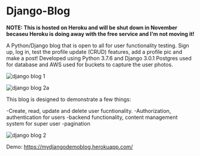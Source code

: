 # Django-Blog 
**NOTE: This is hosted on Heroku and will be shut down in November becaseu Heroku is doing away with the free service and I'm not moving it!**

A Python/Django blog that is open to all for user functionality testing. Sign up, log in, test the profile update (CRUD) features, add a profile pic and make a post!
Developed using Python 3.7.6 and Django 3.0.1
Postgres used for database and AWS used for buckets to capture the user photos.

![django blog 1](https://user-images.githubusercontent.com/58889947/203604144-3c072921-91dc-4fda-9a54-78edbdd6bd5e.PNG)



![django blog 2a](https://user-images.githubusercontent.com/58889947/203604317-3dffdd04-a0cb-4a45-b3ab-6bc8e0d3f808.PNG)

This blog is designed to demonstrate a few things:

-Create, read, update and delete user fucntionality. 
-Authorization, authentication for users
-backend functionality, content management system for super user
-pagination

 ![django blog 2](https://user-images.githubusercontent.com/58889947/203604347-2e033d95-7867-43ad-b99d-a8dc7a5fca26.PNG)

Demo: https://mydjangodemoblog.herokuapp.com/
